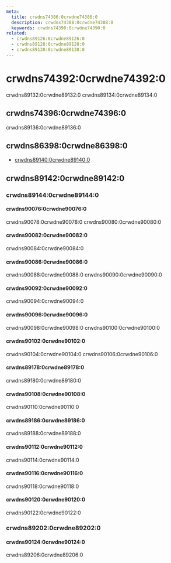 ```yaml
---
meta:
  title: crwdns74386:0crwdne74386:0
  description: crwdns74388:0crwdne74388:0
  keywords: crwdns74390:0crwdne74390:0
related:
  - crwdns89126:0crwdne89126:0
  - crwdns89128:0crwdne89128:0
  - crwdns89130:0crwdne89130:0
---
```


# crwdns74392:0crwdne74392:0

crwdns89132:0crwdne89132:0 crwdns89134:0crwdne89134:0

<entry-ad />

## crwdns74396:0crwdne74396:0

crwdns89136:0crwdne89136:0

<usage name="v-time-picker" />

## crwdns86398:0crwdne86398:0

- [crwdns89140:0crwdne89140:0](crwdns89138:0crwdne89138:0)

## crwdns89142:0crwdne89142:0

### crwdns89144:0crwdne89144:0

#### crwdns90076:0crwdne90076:0

crwdns90078:0crwdne90078:0 crwdns90080:0crwdne90080:0

<example file="v-time-picker/prop-allowed-times" />

#### crwdns90082:0crwdne90082:0

crwdns90084:0crwdne90084:0

<example file="v-time-picker/prop-ampm-in-title" />

#### crwdns90086:0crwdne90086:0

crwdns90088:0crwdne90088:0 crwdns90090:0crwdne90090:0

<example file="v-time-picker/prop-color" />

#### crwdns90092:0crwdne90092:0

crwdns90094:0crwdne90094:0

<example file="v-time-picker/prop-disabled" />

#### crwdns90096:0crwdne90096:0

crwdns90098:0crwdne90098:0 crwdns90100:0crwdne90100:0

<example file="v-time-picker/prop-elevation" />

#### crwdns90102:0crwdne90102:0

crwdns90104:0crwdne90104:0 crwdns90106:0crwdne90106:0

<example file="v-time-picker/prop-format" />

#### crwdns89178:0crwdne89178:0

crwdns89180:0crwdne89180:0

<example file="v-time-picker/prop-no-title" />

#### crwdns90108:0crwdne90108:0

crwdns90110:0crwdne90110:0

<example file="v-time-picker/prop-range" />

#### crwdns89186:0crwdne89186:0

crwdns89188:0crwdne89188:0

<example file="v-time-picker/prop-readonly" />

#### crwdns90112:0crwdne90112:0

crwdns90114:0crwdne90114:0

<example file="v-time-picker/prop-scrollable" />

#### crwdns90116:0crwdne90116:0

crwdns90118:0crwdne90118:0

<example file="v-time-picker/prop-use-seconds" />

#### crwdns90120:0crwdne90120:0

crwdns90122:0crwdne90122:0

<example file="v-time-picker/prop-width" />

### crwdns89202:0crwdne89202:0

#### crwdns90124:0crwdne90124:0

crwdns89206:0crwdne89206:0

<example file="v-time-picker/misc-dialog-and-menu" />

<backmatter />

